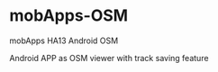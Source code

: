 mobApps-OSM
===========

mobApps HA13 Android OSM


Android APP as OSM viewer with track saving feature
